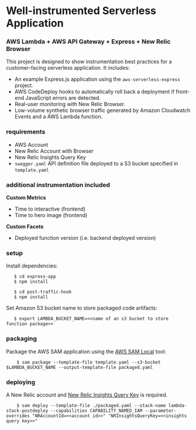 # Well-instrumented Serverless Application 
### AWS Lambda + AWS API Gateway + Express + New Relic Browser

This project is designed to show instrumentation best practices for a customer-facing serverless application. It includes:
* An example Express.js application using the `aws-serverless-express` project.
* AWS CodeDeploy hooks to automatically roll back a deployment if front-end JavaScript errors are detected.
* Real-user monitoring with New Relic Browser.
* Low-volume synthetic browser traffic generated by Amazon Cloudwatch Events and a AWS Lambda function.

### requirements

* AWS Account
* New Relic Account with Browser
* New Relic Insights Query Key
* `swagger.yaml` API definition file deployed to a S3 bucket specified in `template.yaml`

### additional instrumentation included

**Custom Metrics**
* Time to interactive (frontend)
* Time to hero image (frontend)

**Custom Facets**
* Deployed function version (i.e. backend deployed version)

### setup

Install dependencies:
```
   $ cd express-app
   $ npm install
```

```
   $ cd post-traffic-hook
   $ npm install
```

Set Amazon S3 bucket name to store packaged code artifacts:
```
   $ export LAMBDA_BUCKET_NAME=<<name of an s3 bucket to store function package>>
```

### packaging

Package the AWS SAM application using the [AWS SAM Local](https://github.com/awslabs/aws-sam-local) tool:
```
    $ sam package --template-file template.yaml --s3-bucket $LAMBDA_BUCKET_NAME --output-template-file packaged.yaml
```

### deploying

A New Relic account and [New Relic Insights Query Key](https://docs.newrelic.com/docs/insights/insights-api/get-data/query-insights-event-data-api) is required.

```
    $ sam deploy --template-file ./packaged.yaml --stack-name lambda-stack-postdeploy --capabilities CAPABILITY_NAMED_IAM --parameter-overrides "NRAccountId=<<account id>>" "NRInsightsQueryKey=<<insights query key>>"
```
